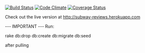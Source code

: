 [![Build Status](https://travis-ci.org/tylyon/subway_station_reviews.svg?branch=master)](https://travis-ci.org/tylyon/subway_station_reviews) [![Code Climate](https://codeclimate.com/github/tylyon/subway_station_reviews.png)](https://codeclimate.com/github/tylyon/subway_station_reviews) [![Coverage Status](https://coveralls.io/repos/tylyon/subway_station_reviews/badge.png)](https://coveralls.io/r/tylyon/subway_station_reviews)

Check out the live version at http://subway-reviews.herokuapp.com

--- IMPORTANT ---
Run:

rake db:drop db:create db:migrate db:seed

after pulling
